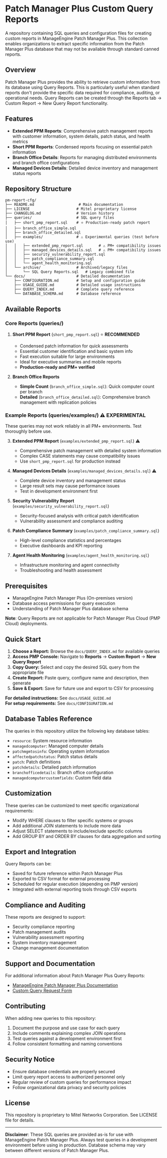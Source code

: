 # Patch Manager Plus Custom Query Reports

A repository containing SQL queries and configuration files for creating custom reports in ManageEngine Patch Manager Plus. This collection enables organizations to extract specific information from the Patch Manager Plus database that may not be available through standard canned reports.

## Overview

Patch Manager Plus provides the ability to retrieve custom information from its database using Query Reports. This is particularly useful when standard reports don't provide the specific data required for compliance, auditing, or operational needs. Query Reports can be created through the Reports tab → Custom Report → New Query Report functionality.

## Features

- **Extended PPM Reports**: Comprehensive patch management reports with customer information, system details, patch status, and health metrics
- **Short PPM Reports**: Condensed reports focusing on essential patch information
- **Branch Office Details**: Reports for managing distributed environments and branch office configurations
- **Managed Devices Details**: Detailed device inventory and management status reports

## Repository Structure

```
pm-report-cfg/
├── README.md                    # Main documentation
├── LICENSE                     # Mitel proprietary license
├── CHANGELOG.md                # Version history
├── queries/                    # SQL query files
│   ├── short_pmp_report.sql    # ⭐ Production-ready patch report
│   ├── branch_office_simple.sql
│   ├── branch_office_detailed.sql
│   ├── examples/               # ⚠️ Experimental queries (test before use)
│   │   ├── extended_pmp_report.sql       # ⚠️ PM+ compatibility issues
│   │   ├── managed_devices_details.sql   # ⚠️ PM+ compatibility issues
│   │   ├── security_vulnerability_report.sql
│   │   ├── patch_compliance_summary.sql
│   │   └── agent_health_monitoring.sql
│   └── archive/                # Archived/legacy files
│       └── SQL Query Reports.sql   # Legacy combined file
└── docs/                       # Detailed documentation
    ├── CONFIGURATION.md        # Setup and configuration guide
    ├── USAGE_GUIDE.md          # Detailed usage instructions
    ├── QUERY_INDEX.md          # Complete query reference
    └── DATABASE_SCHEMA.md      # Database reference
```

## Available Reports

### Core Reports (queries/)

1. **Short PPM Report** (`short_pmp_report.sql`) ⭐ **RECOMMENDED**
   - Condensed patch information for quick assessments
   - Essential customer identification and basic system info
   - Fast execution suitable for large environments
   - Ideal for executive summaries and mobile reports
   - **Production-ready and PM+ verified**

2. **Branch Office Reports** 
   - **Simple Count** (`branch_office_simple.sql`): Quick computer count per branch
   - **Detailed** (`branch_office_detailed.sql`): Comprehensive branch management with replication policies

### Example Reports (queries/examples/) ⚠️ EXPERIMENTAL

These queries may not work reliably in all PM+ environments. Test thoroughly before use.

3. **Extended PPM Report** (`examples/extended_pmp_report.sql`) ⚠️
   - Comprehensive patch management with detailed system information
   - Complex CASE statements may cause compatibility issues
   - Use `short_pmp_report.sql` for production instead

4. **Managed Devices Details** (`examples/managed_devices_details.sql`) ⚠️
   - Complete device inventory and management status
   - Large result sets may cause performance issues
   - Test in development environment first

5. **Security Vulnerability Report** (`examples/security_vulnerability_report.sql`)
   - Security-focused analysis with critical patch identification
   - Vulnerability assessment and compliance auditing

6. **Patch Compliance Summary** (`examples/patch_compliance_summary.sql`)
   - High-level compliance statistics and percentages
   - Executive dashboards and KPI reporting

7. **Agent Health Monitoring** (`examples/agent_health_monitoring.sql`)
   - Infrastructure monitoring and agent connectivity
   - Troubleshooting and health assessment

## Prerequisites

- ManageEngine Patch Manager Plus (On-premises version)
- Database access permissions for query execution
- Understanding of Patch Manager Plus database schema

**Note**: Query Reports are not applicable for Patch Manager Plus Cloud (PMP Cloud) deployments.

## Quick Start

1. **Choose a Report:** Browse the `docs/QUERY_INDEX.md` for available queries
2. **Access PMP Console:** Navigate to **Reports** → **Custom Report** → **New Query Report**
3. **Copy Query:** Select and copy the desired SQL query from the appropriate file
4. **Create Report:** Paste query, configure name and description, then generate
5. **Save & Export:** Save for future use and export to CSV for processing

**For detailed instructions:** See `docs/USAGE_GUIDE.md`  
**For setup requirements:** See `docs/CONFIGURATION.md`

## Database Tables Reference

The queries in this repository utilize the following key database tables:
- `resource`: System resource information
- `managedcomputer`: Managed computer details
- `patchmgmtosinfo`: Operating system information
- `affectedpatchstatus`: Patch status details
- `patch`: Patch definitions
- `patchdetails`: Detailed patch information
- `branchofficedetails`: Branch office configuration
- `managedcomputercustomfields`: Custom field data

## Customization

These queries can be customized to meet specific organizational requirements:
- Modify WHERE clauses to filter specific systems or groups
- Add additional JOIN statements to include more data
- Adjust SELECT statements to include/exclude specific columns
- Add GROUP BY and ORDER BY clauses for data aggregation and sorting

## Export and Integration

Query Reports can be:
- Saved for future reference within Patch Manager Plus
- Exported to CSV format for external processing
- Scheduled for regular execution (depending on PMP version)
- Integrated with external reporting tools through CSV exports

## Compliance and Auditing

These reports are designed to support:
- Security compliance reporting
- Patch management audits
- Vulnerability assessment reporting
- System inventory management
- Change management documentation

## Support and Documentation

For additional information about Patch Manager Plus Query Reports:
- [ManageEngine Patch Manager Plus Documentation](https://www.manageengine.com/patch-management/)
- [Custom Query Request Form](https://www.manageengine.com/patch-management/custom-query-request.html)

## Contributing

When adding new queries to this repository:
1. Document the purpose and use case for each query
2. Include comments explaining complex JOIN operations
3. Test queries against a development environment first
4. Follow consistent formatting and naming conventions

## Security Notice

- Ensure database credentials are properly secured
- Limit query report access to authorized personnel only
- Regular review of custom queries for performance impact
- Follow organizational data privacy and security policies

## License

This repository is proprietary to Mitel Networks Corporation. See LICENSE file for details.

---

**Disclaimer**: These SQL queries are provided as-is for use with ManageEngine Patch Manager Plus. Always test queries in a development environment before using in production. Database schema may vary between different versions of Patch Manager Plus.